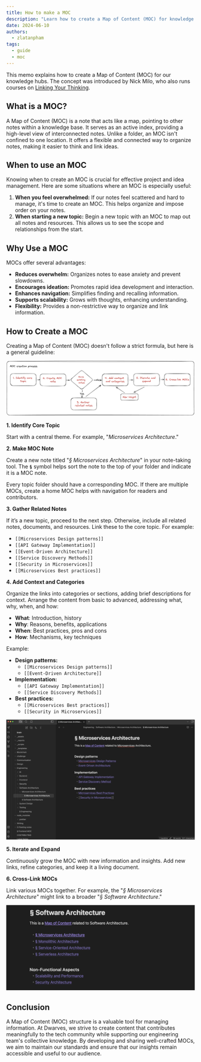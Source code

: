 ```yaml
---
title: How to make a MOC
description: "Learn how to create a Map of Content (MOC) for knowledge hubs. This guide introduces MOC's benefits and providing a step-by-step process for organizing and linking notes effectively"
date: 2024-06-10
authors:
  - zlatanpham
tags:
  - guide
  - moc
---
```


This memo explains how to create a Map of Content (MOC) for our knowledge hubs. The concept was introduced by Nick Milo, who also runs courses on [Linking Your Thinking](https://www.linkingyourthinking.com/learn-more).

## **What is a MOC?**

A Map of Content (MOC) is a note that acts like a map, pointing to other notes within a knowledge base. It serves as an active index, providing a high-level view of interconnected notes. Unlike a folder, an MOC isn't confined to one location. It offers a flexible and connected way to organize notes, making it easier to think and link ideas.

## **When to use an MOC**

Knowing when to create an MOC is crucial for effective project and idea management. Here are some situations where an MOC is especially useful:

1. **When you feel overwhelmed:** If our notes feel scattered and hard to manage, it's time to create an MOC. This helps organize and impose order on your notes.
2. **When starting a new topic:** Begin a new topic with an MOC to map out all notes and resources. This allows us to see the scope and relationships from the start.

## **Why Use a MOC**

MOCs offer several advantages:

- **Reduces overwhelm:** Organizes notes to ease anxiety and prevent slowdowns.
- **Encourages ideation:** Promotes rapid idea development and interaction.
- **Enhances navigation:** Simplifies finding and recalling information.
- **Supports scalability:** Grows with thoughts, enhancing understanding.
- **Flexibility:** Provides a non-restrictive way to organize and link information.

## **How to Create a MOC**

Creating a Map of Content (MOC) doesn't follow a strict formula, but here is a general guideline:

![](assets/how-to-make-a-moc_how-to-make-moc-process.webp)

**1. Identify Core Topic**

Start with a central theme. For example, "_Microservices Architecture_."

**2. Make MOC Note**

Create a new note titled "_§ Microservices Architecture_" in your note-taking tool. The **`§`** symbol helps sort the note to the top of your folder and indicate it is a MOC note.

Every topic folder should have a corresponding MOC. If there are multiple MOCs, create a home MOC helps with navigation for readers and contributors.

**3. Gather Related Notes**

If it’s a new topic, proceed to the next step. Otherwise, include all related notes, documents, and resources. Link these to the core topic. For example:

- `[[Microservices Design patterns]]`
- `[[API Gateway Implementation]]`
- `[[Event-Driven Architecture]]`
- `[[Service Discovery Methods]]`
- `[[Security in Microservices]]`
- `[[Microservices Best practices]]`

**4. Add Context and Categories**

Organize the links into categories or sections, adding brief descriptions for context. Arrange the content from basic to advanced, addressing what, why, when, and how:

- **What**: Introduction, history
- **Why**: Reasons, benefits, applications
- **When**: Best practices, pros and cons
- **How**: Mechanisms, key techniques

Example:

- **Design patterns:**
  - `[[Microservices Design patterns]]`
  - `[[Event-Driven Architecture]]`
- **Implementation:**
  - `[[API Gateway Implementation]]`
  - `[[Service Discovery Methods]]`
- **Best practices:**
  - `[[Microservices Best practices]]`
  - `[[Security in Microservices]]`

![](assets/how-to-make-a-moc_how-to-make-moc-ms-map.webp)

**5. Iterate and Expand**

Continuously grow the MOC with new information and insights. Add new links, refine categories, and keep it a living document.

**6. Cross-Link MOCs**

Link various MOCs together. For example, the "_§ Microservices Architecture_" might link to a broader "_§ Software Architecture_."

![](assets/how-to-make-a-moc_how-to-make-moc-sa-map.webp)

## **Conclusion**

A Map of Content (MOC) structure is a valuable tool for managing information. At Dwarves, we strive to create content that contributes meaningfully to the tech community while supporting our engineering team's collective knowledge. By developing and sharing well-crafted MOCs, we aim to maintain our standards and ensure that our insights remain accessible and useful to our audience.
